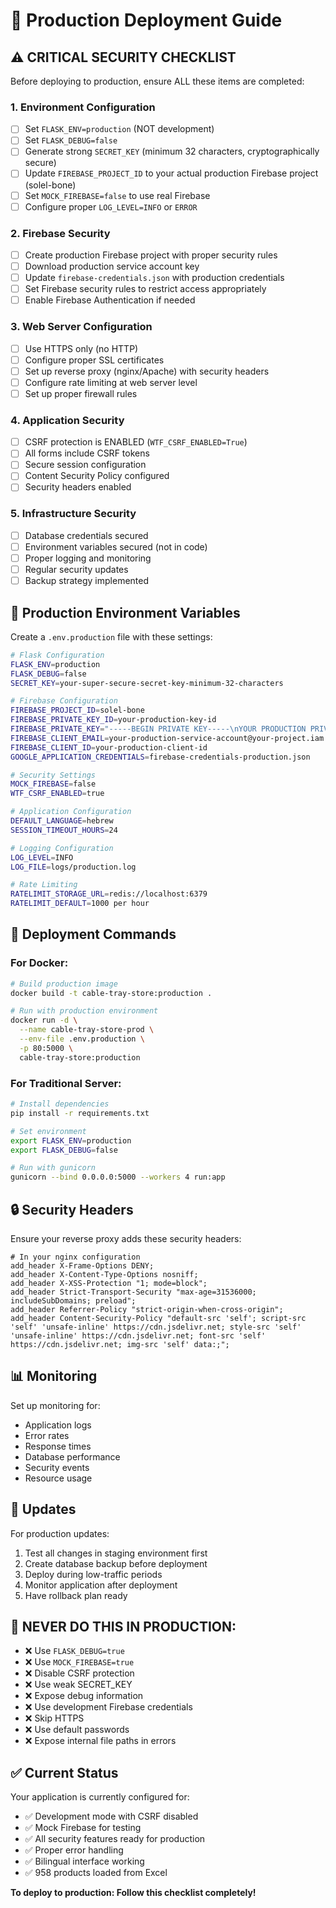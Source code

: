 # 🚀 Production Deployment Guide

## ⚠️ CRITICAL SECURITY CHECKLIST

Before deploying to production, ensure ALL these items are completed:

### 1. Environment Configuration
- [ ] Set `FLASK_ENV=production` (NOT development)
- [ ] Set `FLASK_DEBUG=false`
- [ ] Generate strong `SECRET_KEY` (minimum 32 characters, cryptographically secure)
- [ ] Update `FIREBASE_PROJECT_ID` to your actual production Firebase project (solel-bone)
- [ ] Set `MOCK_FIREBASE=false` to use real Firebase
- [ ] Configure proper `LOG_LEVEL=INFO` or `ERROR`

### 2. Firebase Security
- [ ] Create production Firebase project with proper security rules
- [ ] Download production service account key
- [ ] Update `firebase-credentials.json` with production credentials
- [ ] Set Firebase security rules to restrict access appropriately
- [ ] Enable Firebase Authentication if needed

### 3. Web Server Configuration
- [ ] Use HTTPS only (no HTTP)
- [ ] Configure proper SSL certificates
- [ ] Set up reverse proxy (nginx/Apache) with security headers
- [ ] Configure rate limiting at web server level
- [ ] Set up proper firewall rules

### 4. Application Security
- [ ] CSRF protection is ENABLED (`WTF_CSRF_ENABLED=True`)
- [ ] All forms include CSRF tokens
- [ ] Secure session configuration
- [ ] Content Security Policy configured
- [ ] Security headers enabled

### 5. Infrastructure Security
- [ ] Database credentials secured
- [ ] Environment variables secured (not in code)
- [ ] Proper logging and monitoring
- [ ] Regular security updates
- [ ] Backup strategy implemented

## 🔧 Production Environment Variables

Create a `.env.production` file with these settings:

```bash
# Flask Configuration
FLASK_ENV=production
FLASK_DEBUG=false
SECRET_KEY=your-super-secure-secret-key-minimum-32-characters

# Firebase Configuration
FIREBASE_PROJECT_ID=solel-bone
FIREBASE_PRIVATE_KEY_ID=your-production-key-id
FIREBASE_PRIVATE_KEY="-----BEGIN PRIVATE KEY-----\nYOUR PRODUCTION PRIVATE KEY\n-----END PRIVATE KEY-----\n"
FIREBASE_CLIENT_EMAIL=your-production-service-account@your-project.iam.gserviceaccount.com
FIREBASE_CLIENT_ID=your-production-client-id
GOOGLE_APPLICATION_CREDENTIALS=firebase-credentials-production.json

# Security Settings
MOCK_FIREBASE=false
WTF_CSRF_ENABLED=true

# Application Configuration
DEFAULT_LANGUAGE=hebrew
SESSION_TIMEOUT_HOURS=24

# Logging Configuration
LOG_LEVEL=INFO
LOG_FILE=logs/production.log

# Rate Limiting
RATELIMIT_STORAGE_URL=redis://localhost:6379
RATELIMIT_DEFAULT=1000 per hour
```

## 🚦 Deployment Commands

### For Docker:
```bash
# Build production image
docker build -t cable-tray-store:production .

# Run with production environment
docker run -d \
  --name cable-tray-store-prod \
  --env-file .env.production \
  -p 80:5000 \
  cable-tray-store:production
```

### For Traditional Server:
```bash
# Install dependencies
pip install -r requirements.txt

# Set environment
export FLASK_ENV=production
export FLASK_DEBUG=false

# Run with gunicorn
gunicorn --bind 0.0.0.0:5000 --workers 4 run:app
```

## 🔒 Security Headers

Ensure your reverse proxy adds these security headers:

```nginx
# In your nginx configuration
add_header X-Frame-Options DENY;
add_header X-Content-Type-Options nosniff;
add_header X-XSS-Protection "1; mode=block";
add_header Strict-Transport-Security "max-age=31536000; includeSubDomains; preload";
add_header Referrer-Policy "strict-origin-when-cross-origin";
add_header Content-Security-Policy "default-src 'self'; script-src 'self' 'unsafe-inline' https://cdn.jsdelivr.net; style-src 'self' 'unsafe-inline' https://cdn.jsdelivr.net; font-src 'self' https://cdn.jsdelivr.net; img-src 'self' data:;";
```

## 📊 Monitoring

Set up monitoring for:
- Application logs
- Error rates
- Response times
- Database performance
- Security events
- Resource usage

## 🔄 Updates

For production updates:
1. Test all changes in staging environment first
2. Create database backup before deployment
3. Deploy during low-traffic periods
4. Monitor application after deployment
5. Have rollback plan ready

## 🚨 NEVER DO THIS IN PRODUCTION:
- ❌ Use `FLASK_DEBUG=true`
- ❌ Use `MOCK_FIREBASE=true`
- ❌ Disable CSRF protection
- ❌ Use weak SECRET_KEY
- ❌ Expose debug information
- ❌ Use development Firebase credentials
- ❌ Skip HTTPS
- ❌ Use default passwords
- ❌ Expose internal file paths in errors

## ✅ Current Status

Your application is currently configured for:
- ✅ Development mode with CSRF disabled
- ✅ Mock Firebase for testing
- ✅ All security features ready for production
- ✅ Proper error handling
- ✅ Bilingual interface working
- ✅ 958 products loaded from Excel

**To deploy to production: Follow this checklist completely!**